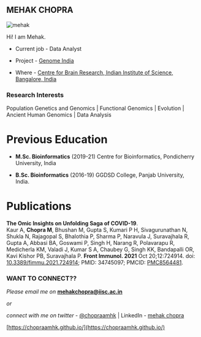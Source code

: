 ## MEHAK CHOPRA

![mehak](https://user-images.githubusercontent.com/79209653/172373833-3e7e9eb8-b5d3-4045-b5ca-f8659482e6a4.jpg)

Hi! I am Mehak.

- Current job - Data Analyst

- Project - [Genome India](https://www.cbr.iisc.ac.in/research/projects/genomeindia/)

- Where - [Centre for Brain Research, 
        Indian Institute of Science, Bangalore, India](https://www.cbr.iisc.ac.in/)

### Research Interests 

Population Genetics and Genomics | Functional Genomics | Evolution | Ancient Human Genomics | Data Analysis

# Previous Education
- **M.Sc. Bioinformatics** (2019-21)
Centre for Bioinformatics, Pondicherry University, India

- **B.Sc. Bioinformatics** (2016-19)
GGDSD College, Panjab University, India.

# Publications
**The Omic Insights on Unfolding Saga of COVID-19**.                        
Kaur A, **Chopra M**, Bhushan M, Gupta S, Kumari P H, Sivagurunathan N, Shukla N, Rajagopal S, Bhalothia P, Sharma P, Naravula J, Suravajhala R, Gupta A, Abbasi BA, Goswami P, Singh H, Narang R, Polavarapu R, Medicherla KM, Valadi J, Kumar S A, Chaubey G, Singh KK, Bandapalli OR, Kavi Kishor PB, Suravajhala P. **Front Immunol. 2021** Oct 20;12:724914.
doi: [10.3389/fimmu.2021.724914]([10.3389/fimmu.2021.724914](https://www.frontiersin.org/articles/10.3389/fimmu.2021.724914/full)); PMID: 34745097; PMCID: [PMC8564481](https://www.ncbi.nlm.nih.gov/pmc/articles/PMC8564481/).

### WANT TO CONNECT??
_Please email me on_ **[mehakchopra@iisc.ac.in]()**

_or_

_connect with me on twitter_ - [@chopraamhk](https://twitter.com/chopraamhk) | LinkedIn - [mehak chopra](https://www.linkedin.com/in/mehak-chopra/)


[https://chopraamhk.github.io/](https://chopraamhk.github.io/)

